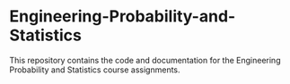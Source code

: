 # Engineering-Probability-and-Statistics
This repository contains the code and documentation for the Engineering Probability and Statistics course assignments. 
